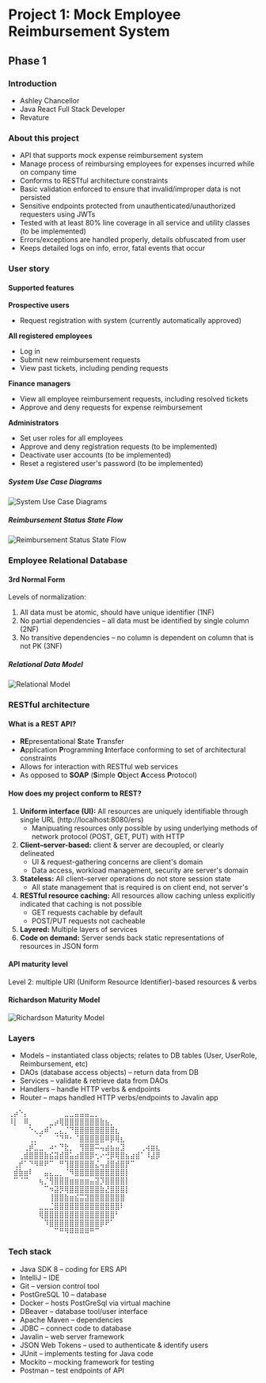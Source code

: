 # Project 1: Mock Employee Reimbursement System

## Phase 1

### Introduction
* Ashley Chancellor
* Java React Full Stack Developer
* Revature

### About this project
* API that supports mock expense reimbursement system
* Manage process of reimbursing employees for expenses incurred while on company time
* Conforms to RESTful architecture constraints
* Basic validation enforced to ensure that invalid/improper data is not persisted
* Sensitive endpoints protected from unauthenticated/unauthorized requesters using JWTs
* Tested with at least 80% line coverage in all service and utility classes (to be implemented)
* Errors/exceptions are handled properly, details obfuscated from user
* Keeps detailed logs on info, error, fatal events that occur

### User story
#### Supported features
**Prospective users**
* Request registration with system (currently automatically approved)

**All registered employees**
* Log in
* Submit new reimbursement requests
* View past tickets, including pending requests

**Finance managers**
* View all employee reimbursement requests, including resolved tickets
* Approve and deny requests for expense reimbursement

**Administrators**
* Set user roles for all employees
* Approve and deny registration requests (to be implemented)
* Deactivate user accounts (to be implemented)
* Reset a registered user's password (to be implemented)

##### System Use Case Diagrams
![System Use Case Diagrams](https://raw.githubusercontent.com/220207-java-enterprise/assignments/main/foundations-project/imgs/ERS%20Use%20Case%20Diagram.png)

##### Reimbursement Status State Flow
![Reimbursement Status State Flow](https://raw.githubusercontent.com/220207-java-enterprise/assignments/main/foundations-project/imgs/ERS%20State%20Flow%20Diagram.png)

### Employee Relational Database
#### 3rd Normal Form
Levels of normalization:
1. All data must be atomic, should have unique identifier (1NF)
2. No partial dependencies – all data must be identified by single column (2NF)
3. No transitive dependencies – no column is dependent on column that is not PK (3NF)

##### Relational Data Model
![Relational Model](https://github.com/220207-java-enterprise/assignments/blob/main/foundations-project/imgs/ERS%20Relational%20Model.png)

### RESTful architecture
#### What is a REST API?
* **RE**presentational **S**tate **T**ransfer
* **A**pplication **P**rogramming **I**nterface conforming to set of architectural constraints
* Allows for interaction with RESTful web services
* As opposed to **SOAP** (**S**imple **O**bject **A**ccess **P**rotocol)

#### How does my project conform to REST?
1. **Uniform interface (UI):** All resources are uniquely identifiable through single URL (http://localhost:8080/ers)
   * Manipuating resources only possible by using underlying methods of network protocol (POST, GET, PUT) with HTTP
2. **Client–server-based:** client & server are decoupled, or clearly delineated
   * UI & request-gathering concerns are client's domain
   * Data access, workload management, security are server's domain
3. **Stateless:** All client–server operations do not store session state
   * All state management that is required is on client end, not server's
4. **RESTful resource caching:** All resources allow caching unless explicitly indicated that caching is not possible
   * GET requests cachable by default
   * POST/PUT requests not cacheable
5. **Layered:** Multiple layers of services
6. **Code on demand:** Server sends back static representations of resources in JSON form

#### API maturity level
Level 2: multiple URI (Uniform Resource Identifier)-based resources & verbs

#### Richardson Maturity Model
![Richardson Maturity Model](https://camo.githubusercontent.com/a6f22e2c3ab71e9091d345b82e56baa4e5515cdb64345415b0a89179b6386080/68747470733a2f2f7265737466756c6170692e6e65742f77702d636f6e74656e742f75706c6f6164732f52696368617264736f6e2d4d617475726974792d4d6f64656c2e6a7067)

### Layers
* Models – instantiated class objects; relates to DB tables (User, UserRole, Reimbursement, etc)
* DAOs (database access objects) – return data from DB
* Services – validate & retrieve data from DAOs
* Handlers – handle HTTP verbs & endpoints
* Router – maps handled HTTP verbs/endpoints to Javalin app

⢀⡴⠑⡄⠀⠀⠀⠀⠀⠀⠀⣀⣀⣤⣤⣤⣀⡀⠀⠀⠀⠀⠀⠀⠀⠀⠀⠀⠀⠀                                                                                      
⠸⡇⠀⠿⡀⠀⠀⠀⣀⡴⢿⣿⣿⣿⣿⣿⣿⣿⣷⣦⡀⠀⠀⠀⠀⠀⠀⠀⠀⠀                                                                                      
⠀⠀⠀⠀⠑⢄⣠⠾⠁⣀⣄⡈⠙⣿⣿⣿⣿⣿⣿⣿⣿⣆⠀⠀⠀⠀⠀⠀⠀⠀                                                                                      
⠀⠀⠀⠀⢀⡀⠁⠀⠀⠈⠙⠛⠂⠈⣿⣿⣿⣿⣿⠿⡿⢿⣆⠀⠀⠀⠀⠀⠀⠀                                                                                      
⠀⠀⠀⢀⡾⣁⣀⠀⠴⠂⠙⣗⡀⠀⢻⣿⣿⠭⢤⣴⣦⣤⣹⠀⠀⠀⢀⢴⣶⣆                                                                                      
⠀⠀⢀⣾⣿⣿⣿⣷⣮⣽⣾⣿⣥⣴⣿⣿⡿⢂⠔⢚⡿⢿⣿⣦⣴⣾⠁⠸⣼⡿                                                                                      
⠀⢀⡞⠁⠙⠻⠿⠟⠉⠀⠛⢹⣿⣿⣿⣿⣿⣌⢤⣼⣿⣾⣿⡟⠉⠀⠀⠀⠀⠀                                                                                      
⠀⣾⣷⣶⠇⠀⠀⣤⣄⣀⡀⠈⠻⣿⣿⣿⣿⣿⣿⣿⣿⣿⣿⡇⠀⠀⠀⠀⠀⠀                                                                                      
⠀⠉⠈⠉⠀⠀⢦⡈⢻⣿⣿⣿⣶⣶⣶⣶⣤⣽⡹⣿⣿⣿⣿⡇⠀⠀⠀⠀⠀⠀                                                                                      
⠀⠀⠀⠀⠀⠀⠀⠉⠲⣽⡻⢿⣿⣿⣿⣿⣿⣿⣷⣜⣿⣿⣿⡇⠀⠀⠀⠀⠀⠀                                                                                      
⠀⠀⠀⠀⠀⠀⠀⠀⢸⣿⣿⣷⣶⣮⣭⣽⣿⣿⣿⣿⣿⣿⣿⠀⠀⠀⠀⠀⠀⠀                                                                                      
⠀⠀⠀⠀⠀⠀⣀⣀⣈⣿⣿⣿⣿⣿⣿⣿⣿⣿⣿⣿⣿⣿⠇⠀⠀⠀⠀⠀⠀⠀                                                                                      
⠀⠀⠀⠀⠀⠀⢿⣿⣿⣿⣿⣿⣿⣿⣿⣿⣿⣿⣿⣿⣿⠃⠀⠀⠀⠀⠀⠀⠀⠀                                                                                      
⠀⠀⠀⠀⠀⠀⠀⠹⣿⣿⣿⣿⣿⣿⣿⣿⣿⣿⡿⠟⠁⠀⠀⠀⠀⠀⠀⠀⠀⠀                                                                                      
⠀⠀⠀⠀⠀⠀⠀⠀⠀⠉⠛⠻⠿⠿⠿⠿⠛⠉                                                                                                    

### Tech stack
* Java SDK 8 – coding for ERS API
* IntelliJ – IDE
* Git – version control tool
* PostGreSQL 10 – database
* Docker – hosts PostGreSql via virtual machine
* DBeaver – database tool/user interface
* Apache Maven – dependencies
* JDBC – connect code to database
* Javalin – web server framework
* JSON Web Tokens – used to authenticate & identify users
* JUnit – implements testing for Java code
* Mockito – mocking framework for testing
* Postman – test endpoints of API
